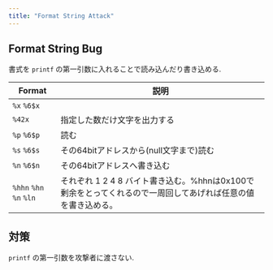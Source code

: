 ```yaml
---
title: "Format String Attack"
---
```


## Format String Bug
書式を `printf` の第一引数に入れることで読み込んだり書き込める.

| Format                  | 説明                                                                                                         |
| ----------------------- | ------------------------------------------------------------------------------------------------------------ |
| `%x` `%6$x`             |                                                                                                              |
| `%42x`                  | 指定した数だけ文字を出力する                                                                                 |
| `%p` `%6$p`             | 読む                                                                                                         |
| `%s` `%6$s`             | その64bitアドレスから(null文字まで)読む                                                                      |
| `%n` `%6$n`             | その64bitアドレスへ書き込む                                                                                  |
| `%hhn` `%hn` `%n` `%ln` | それぞれ 1 2 4 8 バイト書き込む。%hhnは0x100で剰余をとってくれるので一周回してあげれば任意の値を書き込める。 |

## 対策
`printf` の第一引数を攻撃者に渡さない.
